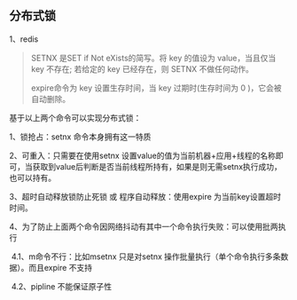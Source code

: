 ## 分布式锁

1、redis

> SETNX 是SET if Not eXists的简写。将 key 的值设为 value，当且仅当 key 不存在; 若给定的 key 已经存在，则 SETNX 不做任何动作。
>
> expire命令为 key 设置生存时间，当 key 过期时(生存时间为 0 )，它会被自动删除。

基于以上两个命令可以实现分布式锁：

1、锁抢占：setnx 命令本身拥有这一特质

2、可重入：只需要在使用setnx 设置value的值为当前机器+应用+线程的名称即可，当获取到value后判断是否当前线程所持有，如果是则无需setnx执行成功，也可以持有。

3、超时自动释放锁防止死锁 或 程序自动释放：使用expire 为当前key设置超时时间。

4、为了防止上面两个命令因网络抖动有其中一个命令执行失败：可以使用批两执行

​	4.1、m命令不行：比如msetnx 只是对setnx 操作批量执行（单个命令执行多条数据）。而且expire 不支持

​	4.2、pipline 不能保证原子性

​	



